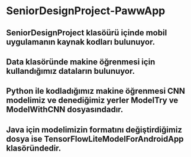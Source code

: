 # SeniorDesignProject-PawwApp

## SeniorDesignProject klasöürü içinde mobil uygulamanın kaynak kodları bulunuyor.
## Data klasöründe makine öğrenmesi için kullandığımız dataların bulunuyor.
## Python ile kodladığımız makine öğrenmesi CNN modelimiz ve denediğimiz yerler ModelTry ve ModelWithCNN dosyasındadır.
## Java için modelimizin formatını değiştirdiğimiz dosya ise TensorFlowLiteModelForAndroidApp klasöründedir.
